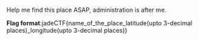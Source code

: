Help me find this place ASAP, administration is after me.

**Flag format**:jadeCTF{name_of_the_place_latitude(upto 3-decimal places)_longitude(upto 3-decimal places)}
